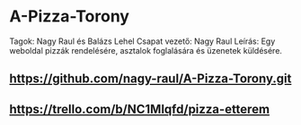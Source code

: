# A-Pizza-Torony
Tagok: Nagy Raul és Balázs Lehel
Csapat vezető: Nagy Raul
Leírás: Egy weboldal pizzák rendelésére, asztalok foglalására és üzenetek küldésére.

## https://github.com/nagy-raul/A-Pizza-Torony.git
## https://trello.com/b/NC1Mlqfd/pizza-etterem